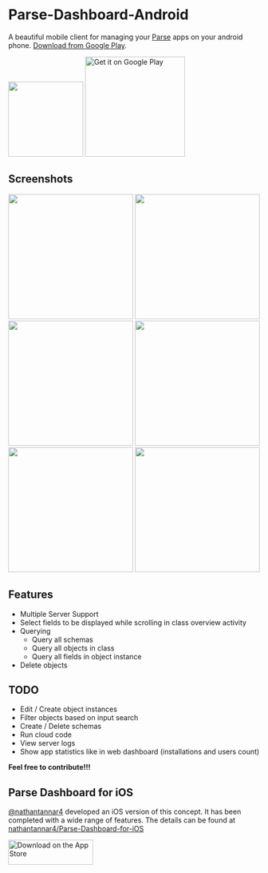 # Parse-Dashboard-Android
A beautiful mobile client for managing your [Parse](http://parseplatform.org/) apps on your android phone. [Download from Google Play](https://play.google.com/store/apps/details?id=com.galtashma.parsedashboard&utm_source=github).

<img src="https://github.com/bitterbit/Parse-Dashboard-Android/raw/master/imgs/parse_dashboard_android.png" height=150></img>
<a href='https://play.google.com/store/apps/details?id=com.galtashma.parsedashboard&utm_source=github&pcampaignid=MKT-Other-global-all-co-prtnr-py-PartBadge-Mar2515-1'> <img alt='Get it on Google Play' width=200 src='https://play.google.com/intl/en_us/badges/images/generic/en_badge_web_generic.png'/></a>


## Screenshots
<img src="https://github.com/bitterbit/Parse-Dashboard-Android/raw/master/imgs/device-2018-03-18-224304.png" width=250></img>
<img src="https://github.com/bitterbit/Parse-Dashboard-Android/raw/master/imgs/device-2018-03-18-223646.png" width=250></img>
<img src="https://github.com/bitterbit/Parse-Dashboard-Android/raw/master/imgs/device-2018-03-18-223736.png" width=250></img>
<img src="https://github.com/bitterbit/Parse-Dashboard-Android/raw/master/imgs/device-2018-03-18-223714.png" width=250></img>
<img src="https://github.com/bitterbit/Parse-Dashboard-Android/raw/master/imgs/device-2018-03-18-224127.png" width=250></img>
<img src="https://github.com/bitterbit/Parse-Dashboard-Android/raw/master/imgs/device-2018-03-18-223754.png" width=250></img>

## Features
* Multiple Server Support
* Select fields to be displayed while scrolling in class overview activity
* Querying
  * Query all schemas
  * Query all objects in class
  * Query all fields in object instance
* Delete objects

## TODO
* Edit / Create object instances
* Filter objects based on input search
* Create / Delete schemas
* Run cloud code
* View server logs
* Show app statistics like in web dashboard (installations and users count)

**Feel free to contribute!!!**

## Parse Dashboard for iOS

[@nathantannar4](https://github.com/nathantannar4) developed an iOS version of this concept. It has been completed with a wide range of features. The details can be found at [nathantannar4/Parse-Dashboard-for-iOS](https://github.com/nathantannar4/Parse-Dashboard-for-iOS)
 
<a href="https://itunes.apple.com/us/app/parse-dashboard/id1212141622"><img src="https://raw.githubusercontent.com/nathantannar4/Parse-Dashboard-for-iOS/master/AppStoreBadge.png" width="170" height="50" alt="Download on the App Store"></a>
